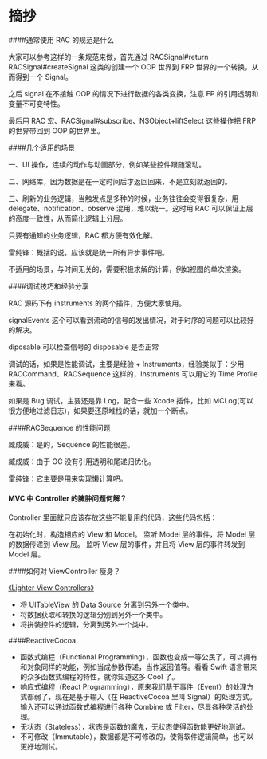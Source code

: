 # 摘抄

####通常使用 RAC 的规范是什么

大家可以参考这样的一条规范来做，首先通过 RACSignal#return RACSignal#createSignal 这类的创建一个 OOP 世界到 FRP 世界的一个转换，从而得到一个 Signal。

之后 signal 在不接触 OOP 的情况下进行数据的各类变换，注意 FP 的引用透明和变量不可变特性。

最后用 RAC 宏、RACSignal#subscribe、NSObject+liftSelect 这些操作把 FRP 的世界带回到 OOP 的世界里。

####几个适用的场景

一、UI 操作，连续的动作与动画部分，例如某些控件跟随滚动。

二、网络库，因为数据是在一定时间后才返回回来，不是立刻就返回的。

三、刷新的业务逻辑，当触发点是多种的时候，业务往往会变得很复杂，用 delegate、notification、observe 混用，难以统一。这时用 RAC 可以保证上层的高度一致性，从而简化逻辑上分层。

只要有通知的业务逻辑，RAC 都方便有效化解。

雷纯锋：概括的说，应该就是统一所有异步事件吧。

不适用的场景，与时间无关的，需要积极求解的计算，例如视图的单次渲染。

####调试技巧和经验分享

RAC 源码下有 instruments 的两个插件，方便大家使用。

signalEvents 这个可以看到流动的信号的发出情况，对于时序的问题可以比较好的解决。

diposable 可以检查信号的 disposable 是否正常

调试的话，如果是性能调试，主要是经验 + Instruments，经验类似于：少用 RACCommand、RACSequence 这样的，Instruments 可以用它的 Time Profile 来看。

如果是 Bug 调试，主要还是靠 Log，配合一些 Xcode 插件，比如 MCLog(可以很方便地过滤日志)，如果要还原堆栈的话，就加一个断点。

####RACSequence 的性能问题

臧成威：是的，Sequence 的性能很差。

臧成威：由于 OC 没有引用透明和尾递归优化。

雷纯锋：它主要是用来实现懒计算吧。

#### MVC 中 Controller 的臃肿问题何解？

Controller 里面就只应该存放这些不能复用的代码，这些代码包括：

在初始化时，构造相应的 View 和 Model。
监听 Model 层的事件，将 Model 层的数据传递到 View 层。
监听 View 层的事件，并且将 View 层的事件转发到 Model 层。

####如何对 ViewController 瘦身？

[ 《Lighter View Controllers》](https://www.objc.io/issues/1-view-controllers/lighter-view-controllers/)

+ 将 UITableView 的 Data Source 分离到另外一个类中。
+ 将数据获取和转换的逻辑分别到另外一个类中。
+ 将拼装控件的逻辑，分离到另外一个类中。

####ReactiveCocoa

+ 函数式编程（Functional Programming），函数也变成一等公民了，可以拥有和对象同样的功能，例如当成参数传递，当作返回值等。看看 Swift 语言带来的众多函数式编程的特性，就你知道这多 Cool 了。
+ 响应式编程（React Programming），原来我们基于事件（Event）的处理方式都弱了，现在是基于输入（在 ReactiveCocoa 里叫 Signal）的处理方式。输入还可以通过函数式编程进行各种 Combine 或 Filter，尽显各种灵活的处理。
+ 无状态（Stateless），状态是函数的魔鬼，无状态使得函数能更好地测试。
+ 不可修改（Immutable），数据都是不可修改的，使得软件逻辑简单，也可以更好地测试。


